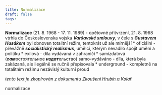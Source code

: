 ```yaml
---
title: Normalizace
draft: false
tags:
---
```

 **Normalizace** (21. 8. 1968 - 17. 11. 1989) - opětovné přitvrzení, 21. 8. 1968 vtrhla do Československa vojska ***Varšavské smlouvy***, v čele s ***Gustavem Husákem*** byl obnoven totalitní režim, tentokrát už ale mírnější
	* oficiální - převážně ***socialistický realismus***, umělci, kterým nevadilo spojit umění a politiku
	* exilová - díla vydávaná v zahraničí
	* samizdatová (***сам***остоятельное ***издат***ельство) samo-vydáváno - díla, která byla zakázaná, ale ilegálně se ručně přepisovala
	* underground - kompletně na totalitním režimu nezávislý kulturní proud

*tento text je zkopírován z dokumentu [Zkoušení Hrubín a Kolář](Zkoušení%20Hrubín%20a%20Kolář.md)*

normalizace